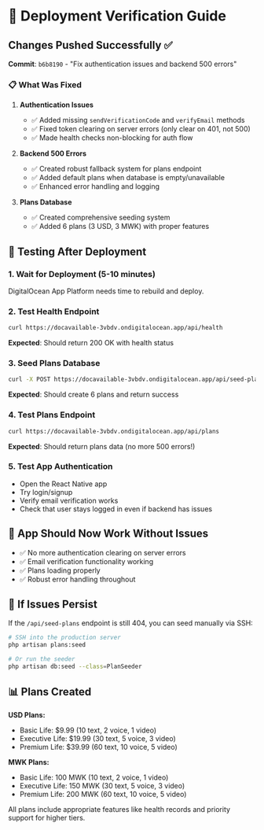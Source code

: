# 🚀 Deployment Verification Guide

## Changes Pushed Successfully ✅

**Commit**: `b6b8190` - "Fix authentication issues and backend 500 errors"

### 📋 What Was Fixed

1. **Authentication Issues**
   - ✅ Added missing `sendVerificationCode` and `verifyEmail` methods
   - ✅ Fixed token clearing on server errors (only clear on 401, not 500)
   - ✅ Made health checks non-blocking for auth flow

2. **Backend 500 Errors**
   - ✅ Created robust fallback system for plans endpoint
   - ✅ Added default plans when database is empty/unavailable
   - ✅ Enhanced error handling and logging

3. **Plans Database**
   - ✅ Created comprehensive seeding system
   - ✅ Added 6 plans (3 USD, 3 MWK) with proper features

## 🧪 Testing After Deployment

### 1. Wait for Deployment (5-10 minutes)
DigitalOcean App Platform needs time to rebuild and deploy.

### 2. Test Health Endpoint
```bash
curl https://docavailable-3vbdv.ondigitalocean.app/api/health
```
**Expected**: Should return 200 OK with health status

### 3. Seed Plans Database
```bash
curl -X POST https://docavailable-3vbdv.ondigitalocean.app/api/seed-plans
```
**Expected**: Should create 6 plans and return success

### 4. Test Plans Endpoint
```bash
curl https://docavailable-3vbdv.ondigitalocean.app/api/plans
```
**Expected**: Should return plans data (no more 500 errors!)

### 5. Test App Authentication
- Open the React Native app
- Try login/signup
- Verify email verification works
- Check that user stays logged in even if backend has issues

## 📱 App Should Now Work Without Issues

- ✅ No more authentication clearing on server errors
- ✅ Email verification functionality working
- ✅ Plans loading properly
- ✅ Robust error handling throughout

## 🔧 If Issues Persist

If the `/api/seed-plans` endpoint is still 404, you can seed manually via SSH:

```bash
# SSH into the production server
php artisan plans:seed

# Or run the seeder
php artisan db:seed --class=PlanSeeder
```

## 📊 Plans Created

**USD Plans:**
- Basic Life: $9.99 (10 text, 2 voice, 1 video)
- Executive Life: $19.99 (30 text, 5 voice, 3 video)
- Premium Life: $39.99 (60 text, 10 voice, 5 video)

**MWK Plans:**
- Basic Life: 100 MWK (10 text, 2 voice, 1 video)
- Executive Life: 150 MWK (30 text, 5 voice, 3 video)  
- Premium Life: 200 MWK (60 text, 10 voice, 5 video)

All plans include appropriate features like health records and priority support for higher tiers.
